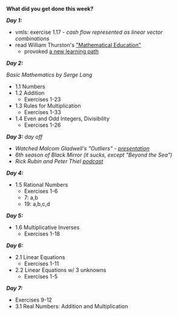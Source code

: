 **What did you get done this week?**

**_Day 1:_**
- vmls: exercise 1.17 - _cash flow represented as linear vector combinations_
- read William Thurston's ["Mathematical Education" ](https://arxiv.org/pdf/math/0503081)
  - provoked [a new learning path](https://github.com/mmxvll/documented-progress/edit/main/weekly-reports/03-week-2024-12-24/learning-plan.md)
  
**_Day 2:_**

_Basic Mathematics by Serge Lang_
  -  1.1 Numbers 
  -  1.2 Addition
      - Exercises 1-23 
  -  1.3 Rules for Multiplication
      - Exercises 1-33 
  - 1.4 Even and Odd Integers, Divisibility
      - Exercises 1-26  

**_Day 3:_**
_day off_
- _Watched Malcom Gladwell's "Outliers"_ - [_presentation_](https://youtu.be/EcMKLwVlpJk?si=8dd-7H1WsdJML2fe)
- _6th season of Black Mirror (it sucks, except "Beyond the Sea")_
- _Rick Rubin and Peter Thiel_ [_podcast_](https://youtu.be/AlkkAKzkXQM?si=hY-GE7VS1GM1lCuG)

**_Day 4:_**
- 1.5 Rational Numbers
  - Exercises 1-6
  - 7: a,b
  - 19:  a,b,c,d

**_Day 5:_**

- 1.6 Multiplicative Inverses
    - Exercises 1-18

**_Day 6:_**

- 2.1 Linear Equations
  - Exercises 1-11
- 2.2 Linear Equations w/ 3 unknowns
  - Exercises 1-5

**_Day 7:_**

- Exercises 9-12
- 3.1 Real Numbers: Addition and Multiplication
  
